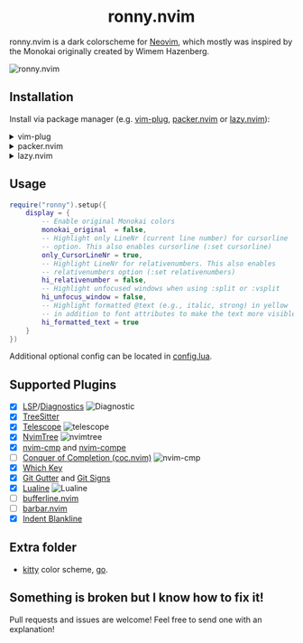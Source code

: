 <div align="center">

# ronny.nvim

</div>

ronny.nvim is a dark colorscheme for [Neovim](https://github.com/neovim/neovim), which mostly was inspired by the Monokai originally created by Wimem Hazenberg.

![ronny.nvim](preview/ronny.png)

## Installation

Install via package manager (e.g. [vim-plug](https://github.com/junegunn/vim-plug), [packer.nvim](https://github.com/wbthomason/packer.nvim) or [lazy.nvim](https://github.com/folke/lazy.nvim)):

<details><summary>vim-plug</summary>

```vim
call plug#begin()
Plug 'judaew/ronny.nvim'
call plug#end()

colorscheme ronny
lua require('ronny').setup()
```

</details>
<details><summary>packer.nvim</summary>

```lua
return require("packer").startup(function(use)
    use {
        "judaew/ronny.nvim",
        config = function()
            vim.cmd.colorscheme("ronny")
            require("ronny").setup()
        end
    }
end)
```

</details>
<details><summary>lazy.nvim</summary>

```lua
require("lazy").setup({
    {
        "judaew/ronny.nvim",
        priority = 1000,
        config = function()
            vim.cmd.colorscheme("ronny")
            require("ronny").setup()
        end
    }
})
```

</details>

## Usage

```lua
require("ronny").setup({
    display = {
        -- Enable original Monokai colors
        monokai_original  = false,
        -- Highlight only LineNr (current line number) for cursorline
        -- option. This also enables cursorline (:set cursorline)
        only_CursorLineNr = true,
        -- Highlight LineNr for relativenumbers. This also enables
        -- relativenumbers option (:set relativenumbers)
        hi_relativenumber = false,
        -- Highlight unfocused windows when using :split or :vsplit
        hi_unfocus_window = false,
        -- Highlight formatted @text (e.g., italic, strong) in yellow
        -- in addition to font attributes to make the text more visible
        hi_formatted_text = true
    }
})
```

Additional optional config can be located in [config.lua](lua/ronny/config.lua).

## Supported Plugins

- [x] [LSP](https://github.com/neovim/nvim-lspconfig)/[Diagnostics](https://neovim.io/doc/user/diagnostic.html)
  ![Diagnostic](preview/diagnostic.png)
- [x] [TreeSitter](https://github.com/nvim-treesitter/nvim-treesitter)
- [x] [Telescope](https://github.com/nvim-telescope/telescope.nvim)
  ![telescope](preview/telescope.png)
- [x] [NvimTree](https://github.com/kyazdani42/nvim-tree.lua)
  ![nvimtree](preview/nvimtree.png)
- [x] [nvim-cmp](https://github.com/hrsh7th/nvim-cmp) and [nvim-compe](https://github.com/hrsh7th/nvim-compe)
- [ ] [Conquer of Completion (coc.nvim)](https://github.com/neoclide/coc.nvim)
  ![nvim-cmp](preview/nvim-cmp.png)
- [x] [Which Key](https://github.com/folke/which-key.nvim)
- [x] [Git Gutter](https://github.com/airblade/vim-gitgutter) and [Git Signs](https://github.com/lewis6991/gitsigns.nvim)
- [x] [Lualine](https://github.com/hoob3rt/lualine.nvim)
  ![Lualine](preview/lualine.png)
- [ ] [bufferline.nvim](https://github.com/akinsho/bufferline.nvim)
- [ ] [barbar.nvim](https://github.com/romgrk/barbar.nvim)
- [x] [Indent Blankline](https://github.com/lukas-reineke/indent-blankline.nvim)

## Extra folder

- [kitty](https://sw.kovidgoyal.net/kitty/) color scheme, [go](extra/kitty/ronny.conf).

## Something is broken but I know how to fix it!

Pull requests and issues are welcome! Feel free to send one with an explanation!
